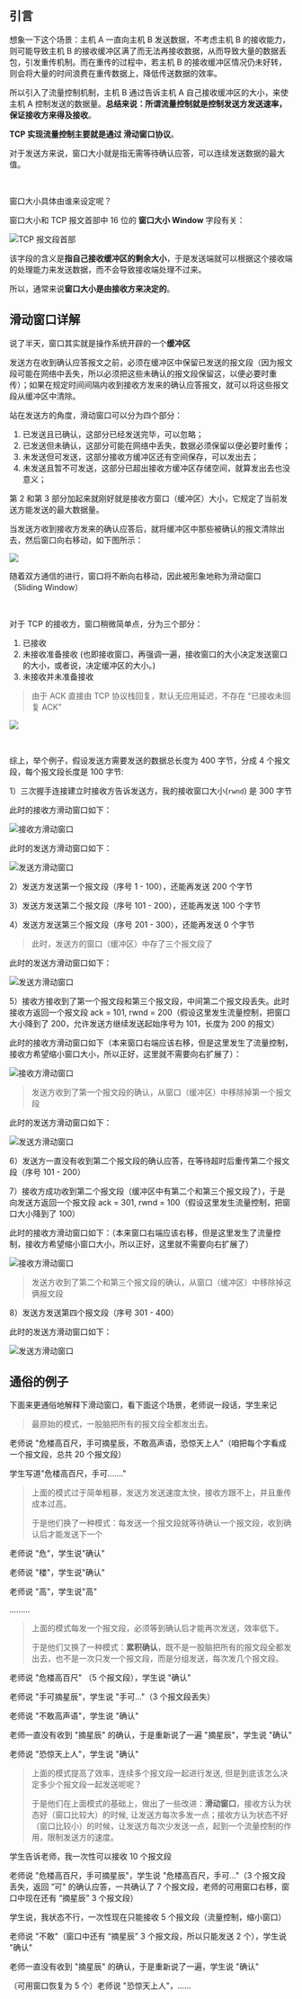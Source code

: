 ## 引言

想象一下这个场景：主机 A 一直向主机 B 发送数据，不考虑主机 B 的接收能力，则可能导致主机 B 的接收缓冲区满了而无法再接收数据，从而导致大量的数据丢包，引发重传机制。而在重传的过程中，若主机 B 的接收缓冲区情况仍未好转，则会将大量的时间浪费在重传数据上，降低传送数据的效率。

所以引入了流量控制机制，主机 B 通过告诉主机 A 自己接收缓冲区的大小，来使主机 A 控制发送的数据量。**总结来说：所谓流量控制就是控制发送方发送速率，保证接收方来得及接收**。

**TCP 实现流量控制主要就是通过 滑动窗口协议**。

对于发送方来说，窗口大小就是指无需等待确认应答，可以连续发送数据的最大值。

<br>

窗口大小具体由谁来设定呢？

窗口大小和 TCP 报文首部中 16 位的 **窗口大小 Window** 字段有关：

![TCP 报文段首部](https://cs-wiki.oss-cn-shanghai.aliyuncs.com/img/20210110153454.png)

该字段的含义是**指自己接收缓冲区的剩余大小**，于是发送端就可以根据这个接收端的处理能力来发送数据，而不会导致接收端处理不过来。

所以，通常来说**窗口大小是由接收方来决定的**。

## 滑动窗口详解

说了半天，窗口其实就是操作系统开辟的一个**缓冲区**

发送方在收到确认应答报文之前，必须在缓冲区中保留已发送的报文段（因为报文段可能在网络中丢失，所以必须把这些未确认的报文段保留这，以便必要时重传）；如果在规定时间间隔内收到接收方发来的确认应答报文，就可以将这些报文段从缓冲区中清除。

站在发送方的角度，滑动窗口可以分为四个部分：

1. 已发送且已确认，这部分已经发送完毕，可以忽略；
2. 已发送但未确认，这部分可能在网络中丢失，数据必须保留以便必要时重传；
3. 未发送但可发送，这部分接收方缓冲区还有空间保存，可以发出去；
4. 未发送且暂不可发送，这部分已超出接收方缓冲区存储空间，就算发出去也没意义；

第 2 和第 3 部分加起来就刚好就是接收方窗口（缓冲区）大小，它规定了当前发送方能发送的最大数据量。

当发送方收到接收方发来的确认应答后，就将缓冲区中那些被确认的报文清除出去，然后窗口向右移动，如下图所示：

![](https://cs-wiki.oss-cn-shanghai.aliyuncs.com/img/20220410232650.png)

随着双方通信的进行，窗口将不断向右移动，因此被形象地称为滑动窗口（Sliding Window）

<br>

对于 TCP 的接收方，窗口稍微简单点，分为三个部分：

1. 已接收
2. 未接收准备接收 (也即接收窗口，再强调一遍，接收窗口的大小决定发送窗口的大小，或者说，决定缓冲区的大小。)
3. 未接收并未准备接收

> 由于 ACK 直接由 TCP 协议栈回复，默认无应用延迟，不存在 “已接收未回复 ACK”

![](https://cs-wiki.oss-cn-shanghai.aliyuncs.com/img/20220410232840.png)

<br>

综上，举个例子，假设发送方需要发送的数据总长度为 400 字节，分成 4 个报文段，每个报文段长度是 100 字节:

1）三次握手连接建立时接收方告诉发送方，我的接收窗口大小(`rwnd`) 是 300 字节

此时的接收方滑动窗口如下：

![接收方滑动窗口](https://cs-wiki.oss-cn-shanghai.aliyuncs.com/img/20220410231731.png)

此时的发送方滑动窗口如下：

![发送方滑动窗口](https://cs-wiki.oss-cn-shanghai.aliyuncs.com/img/20220410233037.png)

2）发送方发送第一个报文段（序号 1 - 100），还能再发送 200 个字节

3）发送方发送第二个报文段（序号 101 - 200），还能再发送 100 个字节

4）发送方发送第三个报文段（序号 201 - 300），还能再发送 0 个字节

> 此时，发送方的窗口（缓冲区）中存了三个报文段了

此时的发送方滑动窗口如下：

![发送方滑动窗口](https://cs-wiki.oss-cn-shanghai.aliyuncs.com/img/20220410231058.png)

5）接收方接收到了第一个报文段和第三个报文段，中间第二个报文段丢失。此时接收方返回一个报文段 ack = 101, rwnd = 200（假设这里发生流量控制，把窗口大小降到了 200，允许发送方继续发送起始序号为 101，长度为 200 的报文）

此时的接收方滑动窗口如下（本来窗口右端应该右移，但是这里发生了流量控制，接收方希望缩小窗口大小，所以正好，这里就不需要向右扩展了）：

![接收方滑动窗口](https://cs-wiki.oss-cn-shanghai.aliyuncs.com/img/20220410231803.png)

> 发送方收到了第一个报文段的确认，从窗口（缓冲区）中移除掉第一个报文段

此时的发送方滑动窗口如下：

![发送方滑动窗口](https://cs-wiki.oss-cn-shanghai.aliyuncs.com/img/20220410231206.png)

6）发送方一直没有收到第二个报文段的确认应答，在等待超时后重传第二个报文段（序号 101 - 200）

7）接收方成功收到第二个报文段（缓冲区中有第二个和第三个报文段了），于是向发送方返回一个报文段 ack = 301, rwnd = 100（假设这里发生流量控制，把窗口大小降到了 100）

此时的接收方滑动窗口如下：（本来窗口右端应该右移，但是这里发生了流量控制，接收方希望缩小窗口大小，所以正好，这里就不需要向右扩展了）

![接收方滑动窗口](https://cs-wiki.oss-cn-shanghai.aliyuncs.com/img/20220410231858.png)

> 发送方收到了第二个和第三个报文段的确认，从窗口（缓冲区）中移除掉这俩报文段

8）发送方发送第四个报文段（序号 301 - 400）

此时的发送方滑动窗口如下：

![发送方滑动窗口](https://cs-wiki.oss-cn-shanghai.aliyuncs.com/img/20220410231224.png)

## 通俗的例子

下面来更通俗地解释下滑动窗口，看下面这个场景，老师说一段话，学生来记

> 最原始的模式，一股脑把所有的报文段全都发出去。

老师说 "危楼高百尺，手可摘星辰，不敢高声语，恐惊天上人"（咱把每个字看成一个报文段，总共 20 个报文段）

学生写道"危楼高百尺，手可......."

> 上面的模式过于简单粗暴，发送方发送速度太快，接收方跟不上，并且重传成本过高。
>
> 于是他们换了一种模式：每发送一个报文段就等待确认一个报文段，收到确认后才能发送下一个

老师说 "危"，学生说"确认"

老师说 "楼"，学生说"确认"

老师说 "高"，学生说"高"

.........

> 上面的模式每发一个报文段，必须等到确认后才能再次发送，效率低下。
>
> 于是他们又换了一种模式：**累积确认**，既不是一股脑把所有的报文段全都发出去，也不是一次只发一个报文段，而是分组发送，每次发几个报文段。

老师说 "危楼高百尺" （5 个报文段），学生说 "确认"

老师说 "手可摘星辰"，学生说 "手可..."（3 个报文段丢失）

老师说 "不敢高声语"，学生说 "确认"

老师一直没有收到 "摘星辰" 的确认，于是重新说了一遍 "摘星辰"，学生说 "确认"

老师说 "恐惊天上人"，学生说 "确认"

> 上面的模式提高了效率，连续多个报文段一起进行发送, 但是到底该怎么决定多少个报文段一起发送呢呢？
>
> 于是他们在上面模式的基础上，做出了一些改进：**滑动窗口**，接收方认为状态好（窗口比较大）的时候, 让发送方每次多发一点；接收方认为状态不好（窗口比较小）的时候，让发送方每次少发送一点，起到一个流量控制的作用，限制发送方的速度。

学生告诉老师，我一次性可以接收 10 个报文段

老师说 "危楼高百尺，手可摘星辰"，学生说 "危楼高百尺，手可..."（3 个报文段丢失，返回 ”可" 的确认应答，一共确认了 7 个报文段，老师的可用窗口右移，窗口中现在还有 “摘星辰” 3 个报文段）

学生说，我状态不行，一次性现在只能接收 5 个报文段（流量控制，缩小窗口）

老师说 "不敢"（窗口中还有 “摘星辰” 3 个报文段，所以只能发送 2 个），学生说 "确认"

老师一直没有收到 "摘星辰" 的确认，于是重新说了一遍，学生说 "确认"

（可用窗口恢复为 5 个）老师说 "恐惊天上人"，......